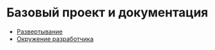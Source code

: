 # Базовый проект и документация
* [Развертывание](docs/production.md)
* [Окружение разработчика](docs/develop.md)